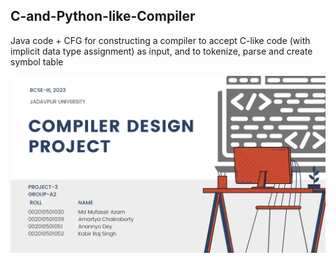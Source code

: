 C-and-Python-like-Compiler
--------------------------

Java code + CFG for constructing a compiler to accept C-like code (with implicit data type assignment) as input, and to tokenize, parse and create symbol table


![Title](https://github.com/SirArthur7/C-and-Python-like-Compiler/blob/9dbcbff82e9c89bd7d05680f9a0e00f81f19e3f3/COMPILER%20DESIGN%20PROJECT_page-0001.jpg?raw=true)
